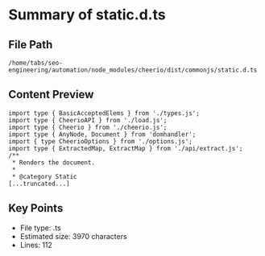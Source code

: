 # Summary of static.d.ts
  
## File Path
`/home/tabs/seo-engineering/automation/node_modules/cheerio/dist/commonjs/static.d.ts`

## Content Preview
```
import type { BasicAcceptedElems } from './types.js';
import type { CheerioAPI } from './load.js';
import type { Cheerio } from './cheerio.js';
import type { AnyNode, Document } from 'domhandler';
import { type CheerioOptions } from './options.js';
import type { ExtractedMap, ExtractMap } from './api/extract.js';
/**
 * Renders the document.
 *
 * @category Static
[...truncated...]
```

## Key Points
- File type: .ts
- Estimated size: 3970 characters
- Lines: 112
